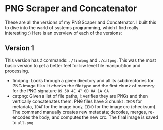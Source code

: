 # PNG Scraper and Concatenator
These are all the versions of my PNG Scaper and Concatenator. I built this to dive into the world of systems programming, which I find really interesting :)
Here is an overview of each of the versions:

## Version 1
This version has 2 commands: `./findpng` and `./catpng`. This was the most basic version to get a better feel for low level file manipulation and processing.
- findpng: Looks through a given directory and all its subdirectories for PNG image files. It checks the file type and the first chunk of memory for the PNG signature `89 50 4E 47 0D 0A 1A 0A`
- catpng: Given a list of file paths, it verifies they are PNGs and then vertically concatenates them. PNG files have 3 chunks: `IHDR` for metadata, `IDAT` for the image body, `IEND` for the image crc (checksum). The command manually creates new metadata; decodes, merges, re-encodes the body; and computes the new crc. The final image is saved to `all.png`
